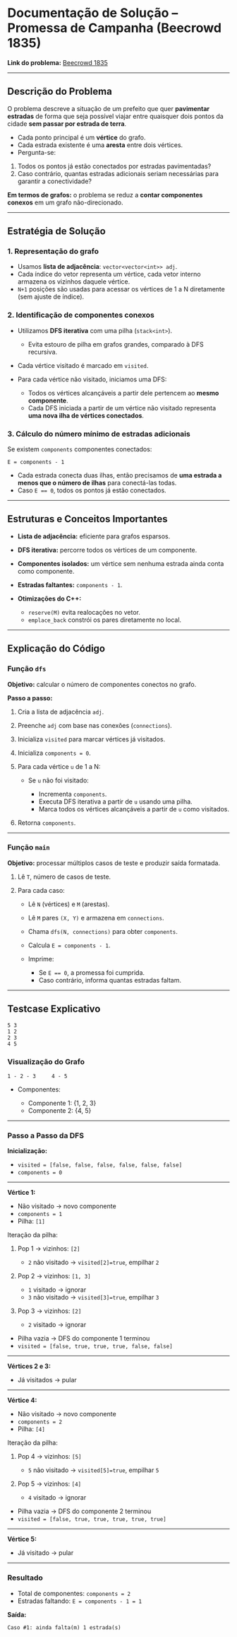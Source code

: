 # Documentação de Solução – Promessa de Campanha (Beecrowd 1835)

**Link do problema:** [Beecrowd 1835](https://judge.beecrowd.com/pt/problems/view/1835)

---

## Descrição do Problema

O problema descreve a situação de um prefeito que quer **pavimentar estradas** de forma que seja possível viajar entre quaisquer dois pontos da cidade **sem passar por estrada de terra**.

* Cada ponto principal é um **vértice** do grafo.
* Cada estrada existente é uma **aresta** entre dois vértices.
* Pergunta-se:

1. Todos os pontos já estão conectados por estradas pavimentadas?
2. Caso contrário, quantas estradas adicionais seriam necessárias para garantir a conectividade?

**Em termos de grafos:** o problema se reduz a **contar componentes conexos** em um grafo não-direcionado.

---

## Estratégia de Solução

### 1. Representação do grafo

* Usamos **lista de adjacência**: `vector<vector<int>> adj`.
* Cada índice do vetor representa um vértice, cada vetor interno armazena os vizinhos daquele vértice.
* `N+1` posições são usadas para acessar os vértices de 1 a N diretamente (sem ajuste de índice).

### 2. Identificação de componentes conexos

* Utilizamos **DFS iterativa** com uma pilha (`stack<int>`).

  * Evita estouro de pilha em grafos grandes, comparado à DFS recursiva.
* Cada vértice visitado é marcado em `visited`.
* Para cada vértice não visitado, iniciamos uma DFS:

  * Todos os vértices alcançáveis a partir dele pertencem ao **mesmo componente**.
  * Cada DFS iniciada a partir de um vértice não visitado representa **uma nova ilha de vértices conectados**.

### 3. Cálculo do número mínimo de estradas adicionais

Se existem `components` componentes conectados:

`E = components - 1`

* Cada estrada conecta duas ilhas, então precisamos de **uma estrada a menos que o número de ilhas** para conectá-las todas.
* Caso `E == 0`, todos os pontos já estão conectados.

---

## Estruturas e Conceitos Importantes

* **Lista de adjacência:** eficiente para grafos esparsos.
* **DFS iterativa:** percorre todos os vértices de um componente.
* **Componentes isolados:** um vértice sem nenhuma estrada ainda conta como componente.
* **Estradas faltantes:** `components - 1`.
* **Otimizações do C++:**

  * `reserve(M)` evita realocações no vetor.
  * `emplace_back` constrói os pares diretamente no local.

---

## Explicação do Código

### Função `dfs`

**Objetivo:** calcular o número de componentes conectos no grafo.

**Passo a passo:**

1. Cria a lista de adjacência `adj`.
2. Preenche `adj` com base nas conexões (`connections`).
3. Inicializa `visited` para marcar vértices já visitados.
4. Inicializa `components = 0`.
5. Para cada vértice `u` de 1 a N:

   * Se `u` não foi visitado:

     * Incrementa `components`.
     * Executa DFS iterativa a partir de `u` usando uma pilha.
     * Marca todos os vértices alcançáveis a partir de `u` como visitados.
6. Retorna `components`.

---

### Função `main`

**Objetivo:** processar múltiplos casos de teste e produzir saída formatada.

1. Lê `T`, número de casos de teste.
2. Para cada caso:

   * Lê `N` (vértices) e `M` (arestas).
   * Lê `M` pares `(X, Y)` e armazena em `connections`.
   * Chama `dfs(N, connections)` para obter `components`.
   * Calcula `E = components - 1`.
   * Imprime:

     * Se `E == 0`, a promessa foi cumprida.
     * Caso contrário, informa quantas estradas faltam.

---

## Testcase Explicativo

```
5 3
1 2
2 3
4 5
```

### Visualização do Grafo

```
1 - 2 - 3     4 - 5
```

* Componentes:

  * Componente 1: {1, 2, 3}
  * Componente 2: {4, 5}

---

### Passo a Passo da DFS

**Inicialização:**

* `visited = [false, false, false, false, false, false]`
* `components = 0`

---

**Vértice 1:**

* Não visitado → novo componente
* `components = 1`
* Pilha: `[1]`

Iteração da pilha:

1. Pop 1 → vizinhos: `[2]`

   * `2` não visitado → `visited[2]=true`, empilhar `2`
2. Pop 2 → vizinhos: `[1, 3]`

   * `1` visitado → ignorar
   * `3` não visitado → `visited[3]=true`, empilhar `3`
3. Pop 3 → vizinhos: `[2]`

   * `2` visitado → ignorar

* Pilha vazia → DFS do componente 1 terminou
* `visited = [false, true, true, true, false, false]`

---

**Vértices 2 e 3:**

* Já visitados → pular

---

**Vértice 4:**

* Não visitado → novo componente
* `components = 2`
* Pilha: `[4]`

Iteração da pilha:

1. Pop 4 → vizinhos: `[5]`

   * `5` não visitado → `visited[5]=true`, empilhar `5`
2. Pop 5 → vizinhos: `[4]`

   * `4` visitado → ignorar

* Pilha vazia → DFS do componente 2 terminou
* `visited = [false, true, true, true, true, true]`

---

**Vértice 5:**

* Já visitado → pular

---

### Resultado

* Total de componentes: `components = 2`
* Estradas faltando: `E = components - 1 = 1`

**Saída:**

```
Caso #1: ainda falta(m) 1 estrada(s)
```